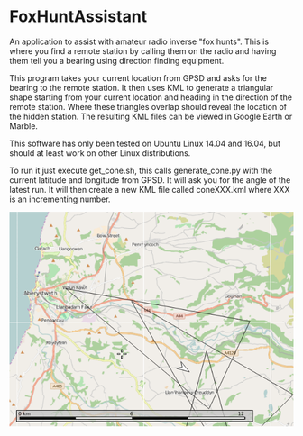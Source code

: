 # FoxHuntAssistant
An application to assist with amateur radio inverse "fox hunts". 
This is where you find a remote station by calling them on the radio and having them tell you a bearing using direction finding equipment. 

This program takes your current location from GPSD and asks for the bearing to the remote station. It then uses KML to generate a 
triangular shape starting from your current location and heading in the direction of the remote station. Where these triangles overlap 
should reveal the location of the hidden station. The resulting KML files can be viewed in Google Earth or Marble. 

This software has only been tested on Ubuntu Linux 14.04 and 16.04, but should at least work on other Linux distributions.

To run it just execute get_cone.sh, this calls generate_cone.py with the current latitude and longitude from GPSD. It will ask you for the
angle of the latest run. It will then create a new KML file called coneXXX.kml where XXX is an incrementing number. 

![example]

[example]: https://github.com/colinsauze/FoxHuntAssistant/raw/master/foxhunt.png "Example output"

